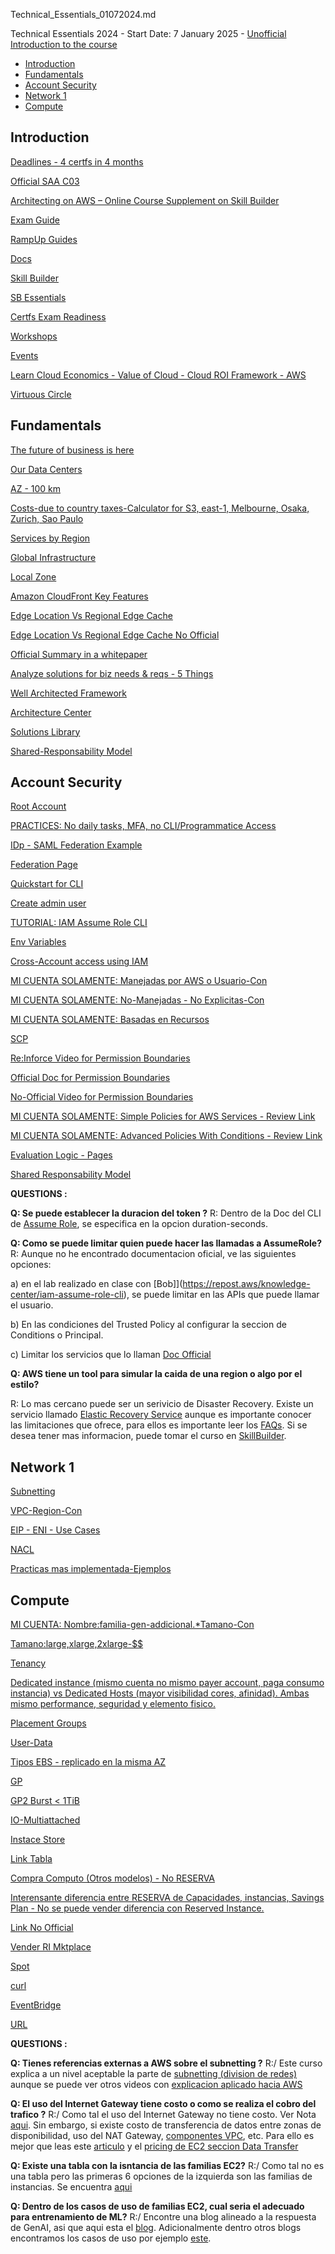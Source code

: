 Technical_Essentials_01072024.md

Technical Essentials 2024 - Start Date: 7 January 2025 - [Unofficial Introduction to the course](./00-Personal_Taughts_07012025.pdf)

- [Introduction](#introduction)
- [Fundamentals](#fundamentals)
- [Account Security](#account-security)
- [Network 1](#network-1)
- [Compute](#compute)

## Introduction

[Deadlines - 4 certfs in 4 months](https://aws.amazon.com/blogs/training-and-certification/how-one-learner-earned-four-aws-certifications-in-four-months/)

[Official SAA C03](https://aws.amazon.com/certification/certified-solutions-architect-associate/)

[Architecting on AWS – Online Course Supplement on Skill Builder](https://explore.skillbuilder.aws/learn/course/external/view/elearning/8319/architecting-on-aws-online-course-supplement)

[Exam Guide](https://d1.awsstatic.com/training-and-certification/docs-sa-assoc/AWS-Certified-Solutions-Architect-Associate_Exam-Guide.pdf)

[RampUp Guides](https://aws.amazon.com/training/ramp-up-guides/)

[Docs](https://docs.aws.amazon.com/)

[Skill Builder](https://explore.skillbuilder.aws/learn/signin)

[SB Essentials](https://explore.skillbuilder.aws/learn/course/internal/view/elearning/10455/Fundamentos-de-la-nube-de-AWS-para-profesionales-Espa%2525C3%2525B1ol-de-Espa%2525C3%2525B1a-%25257C-AWS-Cloud-Practitioner-Essentials-Spanish-from-Spain-)

[Certfs Exam Readiness](https://explore.skillbuilder.aws/learn/course/internal/view/elearning/125/exam-readiness-aws-certified-solutions-architect-associate-digital)

[Workshops](https://workshops.aws/)

[Events](https://aws-experience.com/latam/smb/events)

[Learn Cloud Economics - Value of Cloud - Cloud ROI Framework - AWS](https://aws.amazon.com/economics/)

[Virtuous Circle](https://d1.awsstatic.com/whitepapers/introduction-to-aws-cloud-economics-final.pdf)

## Fundamentals

[The future of business is here](https://aws.amazon.com/campaigns/migrating-to-the-cloud/)

[Our Data Centers](https://aws.amazon.com/compliance/data-center/data-centers/)

[AZ - 100 km](https://docs.aws.amazon.com/sap/latest/general/arch-guide-architecture-guidelines-and-decisions.html)

[Costs-due to country taxes-Calculator for S3, east-1, Melbourne, Osaka, Zurich, Sao Paulo](https://calculator.aws/#/)

[Services by Region](https://aws.amazon.com/about-aws/global-infrastructure/regional-product-services/)

[Global Infrastructure](https://aws.amazon.com/about-aws/global-infrastructure/)

[Local Zone](https://aws.amazon.com/about-aws/global-infrastructure/localzones/locations/?nc=sn&loc=3)

[Amazon CloudFront Key Features](https://aws.amazon.com/cloudfront/features/)

[Edge Location Vs Regional Edge Cache](https://docs.aws.amazon.com/AmazonCloudFront/latest/DeveloperGuide/HowCloudFrontWorks.html#CloudFrontRegionaledgecaches)

[Edge Location Vs Regional Edge Cache No Official](https://digitalcloud.training/amazon-cloudfront/#:~:text=Edge%20locations%20are%20not%20tied,cache%20longer%20at%20these%20locations.)

[Official Summary in a whitepaper](https://docs.aws.amazon.com/whitepapers/latest/aws-fault-isolation-boundaries/points-of-presence.html)

[Analyze solutions for biz needs & reqs - 5 Things](https://aws.amazon.com/blogs/training-and-certification/successful-solutions-architects-do-these-five-things/)

[Well Architected Framework](https://aws.amazon.com/architecture/well-architected/?wa-lens-whitepapers.sort-by=item.additionalFields.sortDate&wa-lens-whitepapers.sort-order=desc&wa-guidance-whitepapers.sort-by=item.additionalFields.sortDate&wa-guidance-whitepapers.sort-order=desc)

[Architecture Center](https://aws.amazon.com/architecture/?cards-all.sort-by=item.additionalFields.sortDate&cards-all.sort-order=desc&awsf.content-type=content-type%23pattern&awsf.methodology=*all&awsf.tech-category=*all&awsf.industries=*all&awsf.business-category=*all)

[Solutions Library](https://aws.amazon.com/solutions/)

[Shared-Responsability Model](https://aws.amazon.com/blogs/industries/applying-the-aws-shared-responsibility-model-to-your-gxp-solution/)

## Account Security

[Root Account](https://docs.aws.amazon.com/IAM/latest/UserGuide/id_root-user.html)

[PRACTICES: No daily tasks, MFA, no CLI/Programmatice Access](https://docs.aws.amazon.com/IAM/latest/UserGuide/best-practices.html#grant-least-privilege)

[IDp - SAML Federation Example](https://docs.aws.amazon.com/IAM/latest/UserGuide/id_roles_providers_saml.html#CreatingSAML-configuring)

[Federation Page](https://aws.amazon.com/identity/federation/)

[Quickstart for CLI](https://docs.aws.amazon.com/cli/latest/userguide/cli-configure-quickstart.html)

[Create admin user](https://docs.aws.amazon.com/IAM/latest/UserGuide/getting-set-up.html)

[TUTORIAL: IAM Assume Role CLI](https://repost.aws/knowledge-center/iam-assume-role-cli)

[Env Variables](https://docs.aws.amazon.com/cli/latest/userguide/cli-configure-envvars.html)

[Cross-Account access using IAM](https://repost.aws/knowledge-center/cross-account-access-iam)

[MI CUENTA SOLAMENTE: Manejadas por AWS o Usuario-Con](https://us-east-1.console.aws.amazon.com/iamv2/home?region=us-east-1#/policies)

[MI CUENTA SOLAMENTE: No-Manejadas - No Explicitas-Con](https://us-east-1.console.aws.amazon.com/iamv2/home?region=us-east-1#/users/details/test2?section=permissions)

[MI CUENTA SOLAMENTE: Basadas en Recursos](https://s3.console.aws.amazon.com/s3/buckets/testfmorenodpublichtml?region=us-east-1&tab=permissions)

[SCP](https://docs.aws.amazon.com/organizations/latest/userguide/orgs_manage_policies_scps_examples_general.html#example-scp-deny-region)

[Re:Inforce Video for Permission Boundaries](https://www.youtube.com/watch?v=eVNvjQ0wr84)

[Official Doc for Permission Boundaries](https://docs.aws.amazon.com/IAM/latest/UserGuide/access_policies_boundaries.html)

[No-Official Video for Permission Boundaries](https://www.youtube.com/watch?v=D-1u0dBM-q8)

[MI CUENTA SOLAMENTE: Simple Policies for AWS Services - Review Link](https://us-east-1.console.aws.amazon.com/iamv2/home?region=us-east-1#/policies/details/arn%3Aaws%3Aiam%3A%3Aaws%3Apolicy%2FAmazonS3ReadOnlyAccess)

[MI CUENTA SOLAMENTE: Advanced Policies With Conditions - Review Link](https://us-east-1.console.aws.amazon.com/iamv2/home?region=us-east-1#/policies/details/arn%3Aaws%3Aiam%3A%3A768312754627%3Apolicy%2FFJMD_IAMRotateOwnAcessKeys?section=policy_permissions)

[Evaluation Logic - Pages](https://docs.aws.amazon.com/IAM/latest/UserGuide/reference_policies_evaluation-logic.html)

[Shared Responsability Model](https://aws.amazon.com/compliance/shared-responsibility-model/)

**QUESTIONS :**

**Q: Se puede establecer la duracion del token ?**
R: Dentro de la Doc del CLI de [Assume Role](https://awscli.amazonaws.com/v2/documentation/api/latest/reference/sts/assume-role.html), se especifica en la opcion duration-seconds.

**Q: Como se puede limitar quien puede hacer las llamadas a AssumeRole?**
R: Aunque no he encontrado documentacion oficial, ve las siguientes opciones: 

a) en el lab realizado en clase con [Bob]](https://repost.aws/knowledge-center/iam-assume-role-cli), se puede limitar en las APIs que puede llamar el usuario. 

b) En las condiciones del Trusted Policy al configurar la seccion de Conditions o Principal.

c) Limitar los servicios que lo llaman [Doc Official](https://docs.aws.amazon.com/IAM/latest/UserGuide/reference_policies_condition-keys.html#condition-keys-calledvia)

**Q: AWS tiene un tool para simular la caida de una region o algo por el estilo?**

R: Lo mas cercano puede ser un serivicio de Disaster Recovery. Existe un servicio llamado [Elastic Recovery Service](https://aws.amazon.com/disaster-recovery/features/?nc=sn&loc=2) aunque es importante conocer las limitaciones que ofrece, para ellos es importante leer los [FAQs](https://aws.amazon.com/disaster-recovery/faqs/?nc=sn&loc=4). Si se desea tener mas informacion, puede tomar el curso en [SkillBuilder](https://explore.skillbuilder.aws/learn/courses/11123/aws-elastic-disaster-recovery-a-technical-introduction).


## Network 1

[Subnetting](https://cidr.xyz/)

[VPC-Region-Con](https://us-east-1.console.aws.amazon.com/vpc/home?region=us-east-1#CreateVpc:createMode=vpcOnly)

[EIP - ENI - Use Cases](https://docs.aws.amazon.com/AWSEC2/latest/UserGuide/scenarios-enis.html)

[NACL](https://youtu.be/RBMcBBaM58E)

[Practicas mas implementada-Ejemplos](https://docs.aws.amazon.com/vpc/latest/userguide/security-group-rules.html)

## Compute

[MI CUENTA: Nombre:familia-gen-addicional.\*Tamano-Con](https://us-east-1.console.aws.amazon.com/ec2/home?region=us-east-1#InstanceTypes:)

[Tamano:large,xlarge,2xlarge-$$](https://calculator.aws/#/addService/ec2-enhancement)

[Tenancy](https://aws.amazon.com/ec2/dedicated-hosts/#:~:text=An%20important%20difference%20between%20a,same%20physical%20server%20over%20time.)

[Dedicated instance (mismo cuenta no mismo payer account, paga consumo instancia) vs Dedicated Hosts (mayor visibilidad cores, afinidad). Ambas mismo performance, seguridad y elemento fisico.](https://docs.aws.amazon.com/AWSEC2/latest/UserGuide/dedicated-instance.html)

[Placement Groups](https://docs.aws.amazon.com/AWSEC2/latest/UserGuide/placement-groups.html)

[User-Data](https://docs.aws.amazon.com/AWSEC2/latest/UserGuide/instancedata-data-retrieval.html)

[Tipos EBS - replicado en la misma AZ](https://docs.aws.amazon.com/AWSEC2/latest/UserGuide/ebs-volumes.html)

[GP](https://docs.aws.amazon.com/AWSEC2/latest/UserGuide/general-purpose.html)

[GP2 Burst < 1TiB](https://docs.aws.amazon.com/AWSEC2/latest/UserGuide/general-purpose.html#gp2-performance)

[IO-Multiattached](https://docs.aws.amazon.com/AWSEC2/latest/UserGuide/provisioned-iops.html)

[Instace Store](https://docs.aws.amazon.com/AWSEC2/latest/UserGuide/InstanceStorage.html)

[Link Tabla](https://docs.aws.amazon.com/AWSEC2/latest/UserGuide/instance-store-volumes.html)

[Compra Computo (Otros modelos) - No RESERVA](https://docs.aws.amazon.com/whitepapers/latest/cost-optimization-reservation-models/reservation-models-for-other-aws-services.html)

[Interensante diferencia entre RESERVA de Capacidades, instancias, Savings Plan - No se puede vender diferencia con Reserved Instance.](https://docs.aws.amazon.com/AWSEC2/latest/UserGuide/ec2-capacity-reservations.html#capacity-reservations-differences)

[Link No Official](https://www.cloudzero.com/blog/savings-plans-vs-reserved-instances)

[Vender RI Mktplace](https://docs.aws.amazon.com/AWSEC2/latest/UserGuide/ri-market-general.html)

[Spot](https://youtu.be/mgWZls55ATs)

[curl](https://docs.aws.amazon.com/AWSEC2/latest/UserGuide/spot-instance-termination-notices.html)

[EventBridge](https://aws.amazon.com/blogs/compute/taking-advantage-of-amazon-ec2-spot-instance-interruption-notices/)

[URL](https://aws.amazon.com/blogs/aws/announcing-aws-lambda-function-urls-built-in-https-endpoints-for-single-function-microservices/)

**QUESTIONS :**

**Q: Tienes referencias externas a AWS sobre el subnetting ?**
R:/ Este curso explica a un nivel aceptable la parte de [subnetting (division de redes)](https://k21academy.com/amazon-web-services/aws-solutions-architect/aws-vpc-and-subnets/) aunque se puede ver otros videos con [explicacion aplicado hacia AWS](https://www.youtube.com/watch?app=desktop&v=TUTqYEZZUdc&t=887s)

**Q: El uso del Internet Gateway tiene costo o como se realiza el cobro del trafico ?**
R:/ Como tal el uso del Internet Gateway no tiene costo. Ver Nota [aqui](https://docs.aws.amazon.com/vpc/latest/userguide/VPC_Internet_Gateway.html). Sin embargo, si existe costo de transferencia de datos entre zonas de disponibilidad, uso del NAT Gateway, [componentes VPC](https://aws.amazon.com/vpc/pricing/), etc. Para ello es mejor que leas este [articulo](https://aws.amazon.com/blogs/architecture/overview-of-data-transfer-costs-for-common-architectures/) y el [pricing de EC2 seccion Data Transfer](https://aws.amazon.com/ec2/pricing/on-demand/#Data_Transfer)

**Q: Existe una tabla con la isntancia de las familias EC2?**
R:/ Como tal no es una tabla pero las primeras 6 opciones de la izquierda son las familias de instancias. Se encuentra [aqui](https://aws.amazon.com/ec2/instance-types/)

**Q: Dentro de los casos de uso de familias EC2, cual seria el adecuado para entrenamiento de ML?**
R:/ Encontre una blog alineado a la respuesta de GenAI, asi que aqui esta el [blog](https://www.techtarget.com/searchcloudcomputing/tip/Selecting-an-AWS-EC2-instance-for-machine-learning-workloads). Adicionalmente dentro otros blogs encontramos los casos de uso por ejemplo [este](https://www.geeksforgeeks.org/amazon-ec2-instance-types/).

